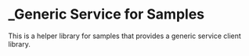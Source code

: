 # _Generic Service for Samples

This is a helper library for samples that provides a generic service client library.

